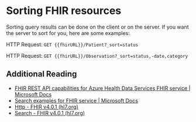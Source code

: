 # Sorting FHIR resources
Sorting query results can be done on the client or on the server. If you want the server to sort for you, here are some examples:

HTTP Request: `GET {{fhirURL}}/Patient?_sort=status`

HTTP Request: `GET {{fhirURL}}/Observation?_sort=status,-date,category`

## Additional Reading

- [FHIR REST API capabilities for Azure Health Data Services FHIR service | Microsoft Docs](https://docs.microsoft.com/en-us/azure/healthcare-apis/fhir/fhir-rest-api-capabilities)
- [Search examples for FHIR service | Microsoft Docs](https://docs.microsoft.com/en-us/azure/healthcare-apis/fhir/search-samples)  
- [Http - FHIR v4.0.1 (hl7.org)](https://www.hl7.org/fhir/http.html#delete)
- [Search - FHIR v4.0.1 (hl7.org)](https://www.hl7.org/fhir/search.html)
